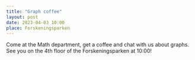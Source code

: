 ```yaml
---
title: "Graph coffee"
layout: post
date: 2023-04-03 10:00
place: Forskeningsparken
---
```


Come at the Math department, get a coffee and chat with us about graphs. See you on the 4th floor of the Forskeningsparken at 10:00!
